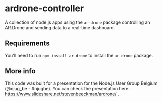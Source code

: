 ardrone-controller
==================

A collection of node.js apps using the `ar-drone` package controlling an AR.Drone and sending data to a real-time dashboard.

Requirements
------------

You'll need to run `npm install ar-drone` to install the `ar-drone` package.

More info
---------

This code was built for a presentation for the Node.js User Group Belgium (@njug_be - #njugbe). You can check the presentation here: https://www.slideshare.net/stevenbeeckman/ardrone/ .